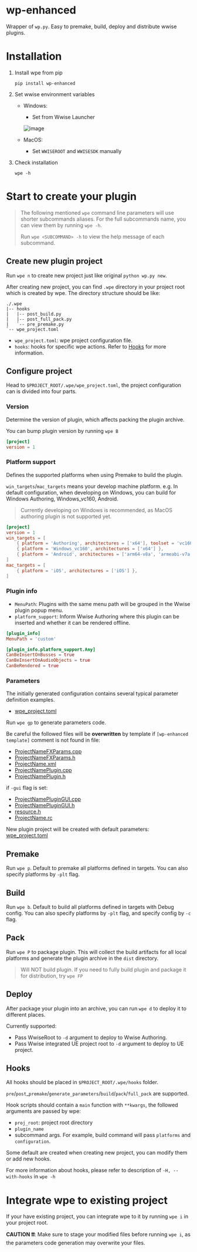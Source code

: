 # wp-enhanced
Wrapper of `wp.py`. Easy to premake, build, deploy and distribute wwise plugins.

# Installation
1. Install wpe from pip
    ```
    pip install wp-enhanced
    ```
2. Set wwise environment variables
    - Windows:
        - Set from Wwise Launcher
    
        ![image](https://github.com/user-attachments/assets/624e498d-1f86-4839-9469-a7106e60a6fc)

    - MacOS:
        - Set `WWISEROOT` and `WWISESDK` manually
    
3. Check installation
    ```
    wpe -h
    ```

# Start to create your plugin
> The following mentioned `wpe` command line parameters will use shorter subcommands aliases. For the full subcommands name, you can view them by running `wpe -h`.
> 
> Run `wpe <SUBCOMMAND> -h` to view the help message of each subcommand.

## Create new plugin project
Run `wpe n` to create new project just like original `python wp.py new`.

After creating new project, you can find `.wpe` directory in your project root which is created by wpe. The directory structure should be like:
```
./.wpe
|-- hooks
|   |-- post_build.py
|   |-- post_full_pack.py
|   `-- pre_premake.py
`-- wpe_project.toml
```
- `wpe_project.toml`: wpe project configuration file.
- `hooks`: hooks for specific wpe actions. Refer to [Hooks](#hooks) for more information.

## Configure project
Head to `$PROJECT_ROOT/.wpe/wpe_project.toml`, the project configuration can is divided into four parts.

### Version
Determine the version of plugin, which affects packing the plugin archive.

You can bump plugin version by running `wpe B`
```toml
[project]
version = 1
```

### Platform support 
Defines the supported platforms when using Premake to build the plugin.

`win_targets`/`mac_targets` means your develop machine platform. e.g. In default configuration, when developing on Windows, you can build for Windows Authoring, Windows_vc160, Android.
> Currently developing on Windows is recommended, as MacOS authoring plugin is not supported yet.
```toml
[project]
version = 1
win_targets = [
    { platform = 'Authoring', architectures = ['x64'], toolset = 'vc160' },
    { platform = 'Windows_vc160', architectures = ['x64'] },
    { platform = 'Android', architectures = ['arm64-v8a', 'armeabi-v7a'] },
]
mac_targets = [
    { platform = 'iOS', architectures = ['iOS'] },
]
```

### Plugin info
- `MenuPath`: Plugins with the same menu path will be grouped in the Wwise plugin popup menu.
- `platform_support`: Inform Wwise Authoring where this plugin can be inserted and whether it can be rendered offline.
```toml
[plugin_info]
MenuPath = 'custom'

[plugin_info.platform_support.Any]
CanBeInsertOnBusses = true
CanBeInsertOnAudioObjects = true
CanBeRendered = true
```

### Parameters
The initially generated configuration contains several typical parameter definition examples.
- [wpe_project.toml](src%2Fwpe%2Ftemplates%2F.wpe%2Fwpe_project.toml)

Run `wpe gp` to generate parameters code.

Be careful the followed files will be **overwritten** by template if `[wp-enhanced template]` comment is not found in file:
 - [ProjectNameFXParams.cpp](src%2Fwpe%2Ftemplates%2FSoundEnginePlugin%2FProjectNameFXParams.cpp)
 - [ProjectNameFXParams.h](src%2Fwpe%2Ftemplates%2FSoundEnginePlugin%2FProjectNameFXParams.h)
 - [ProjectName.xml](src%2Fwpe%2Ftemplates%2FWwisePlugin%2FProjectName.xml)
 - [ProjectNamePlugin.cpp](src%2Fwpe%2Ftemplates%2FWwisePlugin%2FProjectNamePlugin.cpp)
 - [ProjectNamePlugin.h](src%2Fwpe%2Ftemplates%2FWwisePlugin%2FProjectNamePlugin.h)

if `-gui` flag is set: 
 - [ProjectNamePluginGUI.cpp](src%2Fwpe%2Ftemplates%2FWwisePlugin%2FWin32%2FProjectNamePluginGUI.cpp)
 - [ProjectNamePluginGUI.h](src%2Fwpe%2Ftemplates%2FWwisePlugin%2FWin32%2FProjectNamePluginGUI.h)
 - [resource.h](src%2Fwpe%2Ftemplates%2FWwisePlugin%2Fresource.h)
 - [ProjectName.rc](src%2Fwpe%2Ftemplates%2FWwisePlugin%2FProjectName.rc)

New plugin project will be created with default parameters: [wpe_project.toml](src%2Fwpe%2Ftemplates%2F.wpe%2Fwpe_parameters.toml)


## Premake
Run `wpe p`. Default to premake all platforms defined in targets. You can also specify platforms by `-plt` flag.

## Build
Run `wpe b`. Default to build all platforms defined in targets with Debug config. You can also specify platforms by `-plt` flag, and specify config by `-c` flag.

## Pack
Run `wpe P` to package plugin. This will collect the build artifacts for all local platforms and generate the plugin archive in the `dist` directory.
> Will NOT build plugin. If you need to fully build plugin and package it for distribution, try `wpe FP`

## Deploy
After package your plugin into an archive, you can run `wpe d` to deploy it to different places.

Currently supported:
- Pass WwiseRoot to `-d` argument to deploy to Wwise Authoring.
- Pass Wwise integrated UE project root to `-d` argument to deploy to UE project.


## Hooks
All hooks should be placed in `$PROJECT_ROOT/.wpe/hooks` folder. 

`pre`/`post`_`premake`/`generate_parameters`/`build`/`pack`/`full_pack` are supported.

Hook scripts should contain a `main` function with `**kwargs`, the followed arguments are passed by wpe:
- `proj_root`: project root directory
- `plugin_name`
- subcommand args. For example, build command will pass `platforms` and `configuration`.

Some default are created when creating new project, you can modify them or add new hooks.

For more information about hooks, please refer to description of `-H, --with-hooks` in `wpe -h`

# Integrate wpe to existing project
If your have existing project, you can integrate wpe to it by running `wpe i` in your project root.

**CAUTION ❗❗**: Make sure to stage your modified files before running `wpe i`, as the parameters code generation may overwrite your files.
